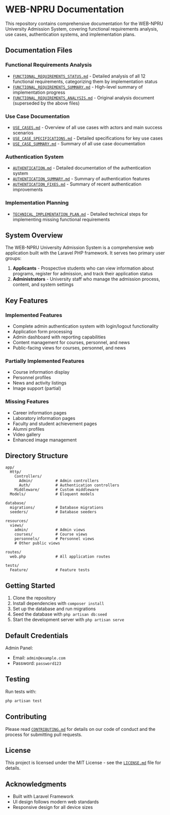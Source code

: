 # WEB-NPRU Documentation

This repository contains comprehensive documentation for the WEB-NPRU University Admission System, covering functional requirements analysis, use cases, authentication systems, and implementation plans.

## Documentation Files

### Functional Requirements Analysis
- [`FUNCTIONAL_REQUIREMENTS_STATUS.md`](FUNCTIONAL_REQUIREMENTS_STATUS.md) - Detailed analysis of all 12 functional requirements, categorizing them by implementation status
- [`FUNCTIONAL_REQUIREMENTS_SUMMARY.md`](FUNCTIONAL_REQUIREMENTS_SUMMARY.md) - High-level summary of implementation progress
- [`FUNCTIONAL_REQUIREMENTS_ANALYSIS.md`](FUNCTIONAL_REQUIREMENTS_ANALYSIS.md) - Original analysis document (superseded by the above files)

### Use Case Documentation
- [`USE_CASES.md`](USE_CASES.md) - Overview of all use cases with actors and main success scenarios
- [`USE_CASE_SPECIFICATIONS.md`](USE_CASE_SPECIFICATIONS.md) - Detailed specifications for key use cases
- [`USE_CASE_SUMMARY.md`](USE_CASE_SUMMARY.md) - Summary of all use case documentation

### Authentication System
- [`AUTHENTICATION.md`](AUTHENTICATION.md) - Detailed documentation of the authentication system
- [`AUTHENTICATION_SUMMARY.md`](AUTHENTICATION_SUMMARY.md) - Summary of authentication features
- [`AUTHENTICATION_FIXES.md`](AUTHENTICATION_FIXES.md) - Summary of recent authentication improvements

### Implementation Planning
- [`TECHNICAL_IMPLEMENTATION_PLAN.md`](TECHNICAL_IMPLEMENTATION_PLAN.md) - Detailed technical steps for implementing missing functional requirements

## System Overview

The WEB-NPRU University Admission System is a comprehensive web application built with the Laravel PHP framework. It serves two primary user groups:

1. **Applicants** - Prospective students who can view information about programs, register for admission, and track their application status
2. **Administrators** - University staff who manage the admission process, content, and system settings

## Key Features

### Implemented Features
- Complete admin authentication system with login/logout functionality
- Application form processing
- Admin dashboard with reporting capabilities
- Content management for courses, personnel, and news
- Public-facing views for courses, personnel, and news

### Partially Implemented Features
- Course information display
- Personnel profiles
- News and activity listings
- Image support (partial)

### Missing Features
- Career information pages
- Laboratory information pages
- Faculty and student achievement pages
- Alumni profiles
- Video gallery
- Enhanced image management

## Directory Structure

```
app/
  Http/
    Controllers/
      Admin/          # Admin controllers
      Auth/           # Authentication controllers
    Middleware/       # Custom middleware
  Models/             # Eloquent models

database/
  migrations/         # Database migrations
  seeders/            # Database seeders

resources/
  views/
    admin/            # Admin views
    courses/          # Course views
    personnels/       # Personnel views
    # Other public views

routes/
  web.php             # All application routes

tests/
  Feature/            # Feature tests
```

## Getting Started

1. Clone the repository
2. Install dependencies with `composer install`
3. Set up the database and run migrations
4. Seed the database with `php artisan db:seed`
5. Start the development server with `php artisan serve`

## Default Credentials

Admin Panel:
- Email: `admin@example.com`
- Password: `password123`

## Testing

Run tests with:
```bash
php artisan test
```

## Contributing

Please read [`CONTRIBUTING.md`](CONTRIBUTING.md) for details on our code of conduct and the process for submitting pull requests.

## License

This project is licensed under the MIT License - see the [`LICENSE.md`](LICENSE.md) file for details.

## Acknowledgments

- Built with Laravel Framework
- UI design follows modern web standards
- Responsive design for all device sizes